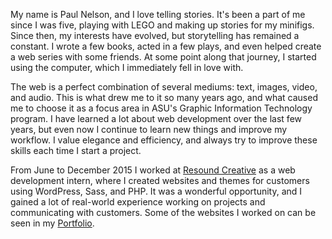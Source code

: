 My name is Paul Nelson, and I love telling stories. It's been a part of me since I was five, playing with LEGO and making up stories for my minifigs. Since then, my interests have evolved, but storytelling has remained a constant. I wrote a few books, acted in a few plays, and even helped create a web series with some friends. At some point along that journey, I started using the computer, which I immediately fell in love with.

The web is a perfect combination of several mediums: text, images, video, and audio. This is what drew me to it so many years ago, and what caused me to choose it as a focus area in ASU's Graphic Information Technology program. I have learned a lot about web development over the last few years, but even now I continue to learn new things and improve my workflow. I value elegance and efficiency, and always try to improve these skills each time I start a project.

From June to December 2015 I worked at [Resound Creative](http://resoundcreative.com/) as a web development intern, where I created websites and themes for customers using WordPress, Sass, and PHP. It was a wonderful opportunity, and I gained a lot of real-world experience working on projects and communicating with customers. Some of the websites I worked on can be seen in my [Portfolio](portfolio).